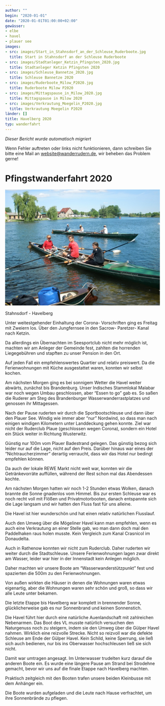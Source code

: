 ```yaml
---
author: ""
begin: "2020-01-01"
date: "2020-01-01T01:00:00+02:00"
gewässer:
- elbe
- havel
- plauer see
images:
- src: images/Start_in_Stahnsdorf_an_der_Schleuse_Ruderboote.jpg
  title: Start in Stahnsdorf an der Schleuse Ruderboote
- src: images/Stadtanleger_Ketzin_Pfingsten_2020.jpg
  title: Stadtanleger Ketzin Pfingsten 2020
- src: images/Schleuse_Bannetze_2020.jpg
  title: Schleuse Bannetze 2020
- src: images/Ruderboote_Milow_P2020.jpg
  title: Ruderboote Milow P2020
- src: images/Mittagspause_in_Milow_2020.jpg
  title: Mittagspause in Milow 2020
- src: images/Verkrautung_Moegelin_P2020.jpg
  title: Verkrautung Moegelin P2020
länder: []
title: Havelberg 2020
typ: wanderfahrt
---
```



*Dieser Bericht wurde automatisch migriert*

Wenn Fehler auftreten oder links nicht funktionieren, dann schreiben Sie bitte eine Mail an website@wanderrudern.de, wir beheben das Problem gerne!



# Pfingstwanderfahrt 2020

![Milow Ruderboote](./images/Ruderboote_Milow_P2020.jpg)

Stahnsdorf - Havelberg

Unter weitestgehender Einhaltung der Corona- Vorschriften ging es Freitag mit Zweiern los. Über den Jungfernsee in den Sacrow- Paretzer- Kanal nach Ketzin.

Da allerdings ein Übernachten im Seesportclub nicht mehr möglich ist, machten wir am Anleger der Gemeinde fest, zahlten die horrenden Liegegebühren und stapften zu unser Pension in den Ort.

Auf jeden Fall ein empfehlenswertes Quartier und relativ preiswert. Da die Ferienwohnungen mit Küche ausgestattet waren, konnten wir selbst kochen.

Am nächsten Morgen ging es bei sonnigem Wetter die Havel weiter abwärts, zunächst bis Brandenburg. Unser Indisches Stammlokal Malabar war noch wegen Umbau geschlossen, aber “Essen to go” gab es. So saßen die Ruderer am Steg des Brandenburger Wasserwanderrastplatzes und genossen ihr Mittagessen.

Nach der Pause ruderten wir durch die Sportbootschleuse und dann über den Plauer See. Windig wie immer aber “nur” Nordwind, so dass man nach einigen windigen Kilometern unter Landdeckung gehen konnte.
Ziel war nicht der Ruderclub Plaue (geschlossen wegen Corona), sondern ein Hotel ein Stück weiter in Richtung Wusterwitz.

Günstig nur 100m vom Plauer Badestrand gelegen. Das günstig bezog sich leider nur auf die Lage, nicht auf den Preis. Darüber hinaus war eines der “Nichtraucherzimmer” derartig verraucht, dass wir das Hotel nur bedingt empfehlen können.

Da auch der lokale REWE Markt nicht weit war, konnten wir die Getränkevorräte auffüllen, während der Rest schon mal das Abendessen kochte.

Am nächsten Morgen hatten wir noch 1-2 Stunden etwas Wolken, danach brannte die Sonne gnadenlos vom Himmel. Bis zur ersten Schleuse war es noch recht voll mit Flößen und Privatmotorbooten, danach entspannte sich die Lage langsam und wir hatten den Fluss fast für uns alleine.

Die Havel ist hier wunderschön und hat einen relativ natürlichen Flusslauf.

Auch den Umweg über die Mögeliner Havel kann man empfehlen, wenn es auch eine Verkrautung an einer Stelle gab, wo man dann doch mal den Paddelhaken raus holen musste. Kein Vergleich zum Kanal Crasnicol im Donaudelta.

Auch in Rathenow konnten wir nicht zum Ruderclub. Daher ruderten wir weiter durch die Stadtschleuse. Unsere Ferienwohnungen lagen zwar direkt am Wasser, leider war hier in der Innenstadt kein Anlegen möglich.

Daher machten wir unsere Boote am “Wasserwanderstützpunkt” fest und spazierten die 500m zu den Ferienwohnungen.

Von außen wirkten die Häuser in denen die Wohnungen waren etwas eigenartig, aber die Wohnungen waren sehr schön und groß, so dass wir alle Leute unter bekamen.

Die letzte Etappe bis Havelberg war komplett in brennender Sonne, glücklicherweise gab es nur Sonnenbrand und keinen Sonnenstich.

Die Havel führt hier durch eine natürliche Auenlandschaft mit zahlreichen Nebenarmen. Das Boot des VL musste natürlich versuchen den Naturgenuss noch zu steigern, indem sie den Umweg über die Gülper Havel nahmen. Wirklich eine reizvolle Strecke. Nicht so reizvoll war die defekte Schleuse am Ende der Gülper Havel. Kein Schild, keine Sperrung, sie ließ sich auch bedienen, nur bis ins Oberwasser hochschleusen ließ sie sich nicht.

Damit war umtragen angesagt. Im Unterwasser trudelten kurz darauf die anderen Boote ein. Es wurde eine längere Pause am Strand bei Strodehne gemacht, bevor wir uns auf die finale Etappe nach Havelberg machten.

Praktisch zeitgleich mit den Booten trafen unsere beiden Kleinbusse mit dem Anhänger ein.

Die Boote wurden aufgeladen und die Leute nach Hause verfrachtet, um ihre Sonnenbrände zu pflegen.
